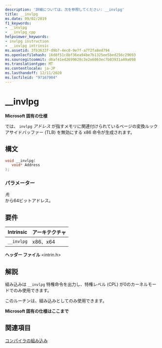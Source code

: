 ```yaml
---
description: '詳細については、次を参照してください: __invlpg'
title: __invlpg
ms.date: 09/02/2019
f1_keywords:
- __invlpg
- __invlpg_cpp
helpviewer_keywords:
- invlpg instruction
- __invlpg intrinsic
ms.assetid: 3fb3633f-d9b7-4ec0-9e7f-a7f2fa8ed794
ms.openlocfilehash: 16d8f51c8bf36ea94be7b1325ee5bed256c29693
ms.sourcegitcommit: d6af41e42699628c3e2e6063ec7b03931a49a098
ms.translationtype: MT
ms.contentlocale: ja-JP
ms.lasthandoff: 12/11/2020
ms.locfileid: "97167904"
---
```

# <a name="__invlpg"></a>__invlpg

**Microsoft 固有の仕様**

では、 `invlpg` *アドレス* が指すメモリに関連付けられているページの変換ルックアサイドバッファー (TLB) を無効にする x86 命令が生成されます。

## <a name="syntax"></a>構文

```C
void __invlpg(
   void* Address
);
```

### <a name="parameters"></a>パラメーター

*先*\
から64ビットアドレス。

## <a name="requirements"></a>要件

|Intrinsic|アーキテクチャ|
|---------------|------------------|
|`__invlpg`|x86、x64|

**ヘッダー ファイル** \<intrin.h>

## <a name="remarks"></a>解説

組み込みは `__invlpg` 特権命令を出力し、特権レベル (CPL) が0のカーネルモードでのみ使用できます。

このルーチンは、組み込みとしてのみ使用できます。

**Microsoft 固有の仕様はここまで**

## <a name="see-also"></a>関連項目

[コンパイラの組み込み](../intrinsics/compiler-intrinsics.md)
